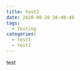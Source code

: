 ```yaml
---
title: test2
date: 2020-08-28 16:48:48
tags:
  - Testing
categories:
  - test1
  - test2
---
```


test